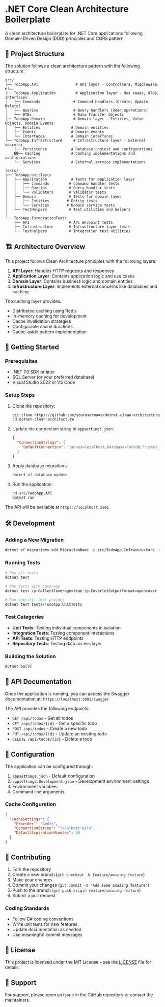 # .NET Core Clean Architecture Boilerplate

A clean architecture boilerplate for .NET Core applications following Domain-Driven Design (DDD) principles and CQRS pattern.

## 📁 Project Structure

The solution follows a clean architecture pattern with the following structure:

    src/
    ├── TodoApp.API                 # API layer - Controllers, Middleware, etc.
    ├── TodoApp.Application         # Application layer - Use cases, DTOs, Interfaces
    │   ├── Commands               # Command handlers (Create, Update, Delete)
    │   ├── Queries                # Query handlers (Read operations)
    │   └── DTOs                   # Data Transfer Objects
    ├── TodoApp.Domain             # Domain layer - Entities, Value Objects, Domain Events
    │   ├── Entities              # Domain entities
    │   ├── Events                # Domain events
    │   └── Interfaces            # Domain interfaces
    └── TodoApp.Infrastructure     # Infrastructure layer - External concerns
        ├── Persistence           # Database context and configurations
        ��── Caching              # Caching implementations and configurations
        └── Services              # External service implementations

    tests/
    ├── TodoApp.UnitTests
    │   ├── Application           # Tests for application layer
    │   │   ├── Commands         # Command handler tests
    │   │   ├── Queries          # Query handler tests
    │   │   └── Validators       # Validator tests
    │   ├── Domain               # Tests for domain layer
    │   │   ├── Entities        # Entity tests
    │   │   └── Services        # Domain service tests
    │   └── TestHelpers          # Test utilities and helpers
    │
    └── TodoApp.IntegrationTests
        ├── API                  # API endpoint tests
        ├── Infrastructure       # Infrastructure layer tests
        └── TestHelpers          # Integration test utilities

## 🏗️ Architecture Overview

This project follows Clean Architecture principles with the following layers:

1. **API Layer**: Handles HTTP requests and responses
2. **Application Layer**: Contains application logic and use cases
3. **Domain Layer**: Contains business logic and domain entities
4. **Infrastructure Layer**: Implements external concerns like databases and caching

The caching layer provides:

- Distributed caching using Redis
- In-memory caching for development
- Cache invalidation strategies
- Configurable cache durations
- Cache-aside pattern implementation

## 🚀 Getting Started

### Prerequisites

- .NET 7.0 SDK or later
- SQL Server (or your preferred database)
- Visual Studio 2022 or VS Code

### Setup Steps

1. Clone the repository:

   ```bash
   git clone https://github.com/yourusername/dotnet-clean-architecture.git
   cd dotnet-clean-architecture
   ```

2. Update the connection string in `appsettings.json`:

   ```json
   {
     "ConnectionStrings": {
       "DefaultConnection": "Server=localhost;Database=TodoDB;Trusted_Connection=True;MultipleActiveResultSets=true"
     }
   }
   ```

3. Apply database migrations:

   ```bash
   dotnet ef database update
   ```

4. Run the application:
   ```bash
   cd src/TodoApp.API
   dotnet run
   ```

The API will be available at `https://localhost:5001`

## 🛠️ Development

### Adding a New Migration

```bash
dotnet ef migrations add MigrationName -p src/TodoApp.Infrastructure -s src/TodoApp.API
```

### Running Tests

```bash
# Run all tests
dotnet test

# Run tests with coverage
dotnet test /p:CollectCoverage=true /p:CoverletOutputFormat=opencover

# Run specific test project
dotnet test tests/TodoApp.UnitTests
```

### Test Categories

- **Unit Tests**: Testing individual components in isolation
- **Integration Tests**: Testing component interactions
- **API Tests**: Testing HTTP endpoints
- **Repository Tests**: Testing data access layer

### Building the Solution

```bash
dotnet build
```

## 📝 API Documentation

Once the application is running, you can access the Swagger documentation at:
`https://localhost:5001/swagger`

The API provides the following endpoints:

- `GET /api/todos` - Get all todos
- `GET /api/todos/{id}` - Get a specific todo
- `POST /api/todos` - Create a new todo
- `PUT /api/todos/{id}` - Update an existing todo
- `DELETE /api/todos/{id}` - Delete a todo

## 🔧 Configuration

The application can be configured through:

1. `appsettings.json` - Default configuration
2. `appsettings.Development.json` - Development environment settings
3. Environment variables
4. Command line arguments

### Cache Configuration

```json
{
  "CacheSettings": {
    "Provider": "Redis",
    "ConnectionString": "localhost:6379",
    "DefaultExpirationMinutes": 30
  }
}
```

## 🤝 Contributing

1. Fork the repository
2. Create a new branch (`git checkout -b feature/amazing-feature`)
3. Make your changes
4. Commit your changes (`git commit -m 'Add some amazing feature'`)
5. Push to the branch (`git push origin feature/amazing-feature`)
6. Submit a pull request

### Coding Standards

- Follow C# coding conventions
- Write unit tests for new features
- Update documentation as needed
- Use meaningful commit messages

## 📄 License

This project is licensed under the MIT License - see the [LICENSE](LICENSE) file for details.

## 📮 Support

For support, please open an issue in the GitHub repository or contact the maintainers.

